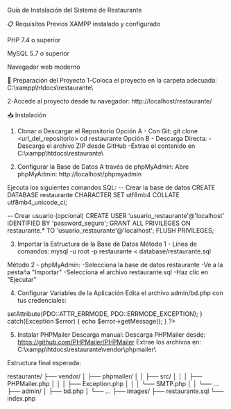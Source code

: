 Guía de Instalación del Sistema de Restaurante


📋 Requisitos Previos
XAMPP instalado y configurado

PHP 7.4 o superior

MySQL 5.7 o superior

Navegador web moderno

🚀 Preparación del Proyecto
1-Coloca el proyecto en la carpeta adecuada:
  C:\xampp\htdocs\restaurante\

2-Accede al proyecto desde tu navegador:
  http://localhost/restaurante/

📥 Instalación
1. Clonar o Descargar el Repositorio
Opción A - Con Git:
  git clone <url_del_repositorio>
  cd restaurante
Opción B - Descarga Directa:
-Descarga el archivo ZIP desde GitHub
-Extrae el contenido en C:\xampp\htdocs\restaurante\

2. Configurar la Base de Datos
A través de phpMyAdmin:
Abre phpMyAdmin: http://localhost/phpmyadmin

Ejecuta los siguientes comandos SQL:
  -- Crear la base de datos
  CREATE DATABASE restaurante CHARACTER SET utf8mb4 COLLATE utf8mb4_unicode_ci;
  
  -- Crear usuario (opcional)
  CREATE USER 'usuario_restaurante'@'localhost' IDENTIFIED BY 'password_seguro';
  GRANT ALL PRIVILEGES ON restaurante.* TO 'usuario_restaurante'@'localhost';
  FLUSH PRIVILEGES;

3. Importar la Estructura de la Base de Datos
Método 1 - Línea de comandos:
  mysql -u root -p restaurante < database/restaurante.sql

Método 2 - phpMyAdmin:
  -Selecciona la base de datos restaurante
  -Ve a la pestaña "Importar"
  -Selecciona el archivo restaurante.sql
  -Haz clic en "Ejecutar"

4. Configurar Variables de la Aplicación
Edita el archivo admin/bd.php con tus credenciales:

  <?php
  $servidor = "localhost";
  $baseDatos = "restaurante";
  $usuario = "usuario_restaurante";  // o "root"
  $pass = "password_seguro";         // tu contraseña
  
  try {
      $conexion = new PDO("mysql:host=$servidor;dbname=$baseDatos", $usuario, $pass);
      $conexion->setAttribute(PDO::ATTR_ERRMODE, PDO::ERRMODE_EXCEPTION);
  } catch(Exception $error) {
      echo $error->getMessage();
  }
  ?>

5. Instalar PHPMailer
Descarga manual:
Descarga PHPMailer desde: https://github.com/PHPMailer/PHPMailer
Extrae los archivos en: C:\xampp\htdocs\restaurante\vendor\phpmailer\

Estructura final esperada:

restaurante/
├── vendor/
│   ├── phpmailer/
│   │   ├── src/
│   │   │   ├── PHPMailer.php
│   │   │   ├── Exception.php
│   │   │   └── SMTP.php
│   │   └── ...
├── admin/
│   ├── bd.php
│   └── ...
├── images/
├── restaurante.sql
└── index.php


